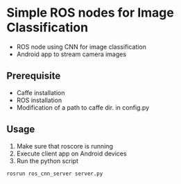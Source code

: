 # Simple ROS nodes for Image Classification
* ROS node using CNN for image classification
* Android app to stream camera images

## Prerequisite
* Caffe installation
* ROS installation
* Modification of a path to caffe dir. in config.py

## Usage
1. Make sure that roscore is running
1. Execute client app on Android devices
1. Run the python script
```sh
rosrun ros_cnn_server server.py
```
